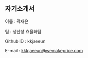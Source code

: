 자기소개서
-------------------
이름 : 곽재은

팀 : 생산성 효율화팀

Github ID : kkjaeeun

E-mail : kkkjaeeun@wemakeprice.com
